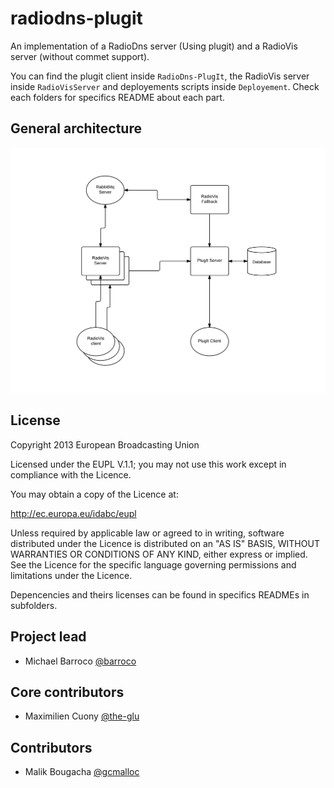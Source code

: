 radiodns-plugit
===============

An implementation of a RadioDns server (Using plugit) and a RadioVis server (without commet support).

You can find the plugit client inside `RadioDns-PlugIt`, the RadioVis server inside `RadioVisServer` and deployements scripts inside `Deployement`. Check each folders for specifics README about each part.

## General architecture

![Image](architecture-radiodns.png?raw=true)

## License

Copyright 2013 European Broadcasting Union

Licensed under the EUPL V.1.1; you may not use this work except in compliance with the Licence.

You may obtain a copy of the Licence at:

http://ec.europa.eu/idabc/eupl

Unless required by applicable law or agreed to in writing, software distributed under the Licence is distributed on an "AS IS" BASIS, WITHOUT WARRANTIES OR CONDITIONS OF ANY KIND, either express or implied.
See the Licence for the specific language governing permissions and limitations under the Licence.

Depencencies and theirs licenses can be found in specifics READMEs in subfolders.

## Project lead

* Michael Barroco [@barroco](https://github.com/barroco)

## Core contributors

* Maximilien Cuony [@the-glu](https://github.com/the-glu)

## Contributors

* Malik Bougacha [@gcmalloc](https://github.com/gcmalloc)